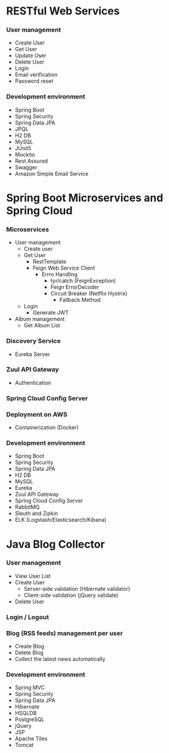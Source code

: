 # RESTful Web Services

### User management

- Create User
- Get User
- Update User
- Delete User
- Login
- Email verification
- Password reset

### Development environment

- Spring Boot
- Spring Security
- Spring Data JPA
- JPQL
- H2 DB
- MySQL
- JUnit5
- Mockito
- Rest Assured
- Swagger
- Amazon Simple Email Service

# Spring Boot Microservices and Spring Cloud

### Microservices

- User management
  - Create user
  - Get User
    - RestTemplate
    - Feign Web Service Client
      - Errro Handling
        - tyr/catch (FeignException)
        - Feign ErrorDecoder
        - Circuit Breaker (Netflix Hystrix)
          - Fallback Method
  - Login
    - Generate JWT
- Album management
  - Get Album List

### Discovery Service

- Eureka Server

### Zuul API Gateway

- Authentication

### Spring Cloud Config Server

### Deployment on AWS

- Containerization (Docker)

### Development environment

- Spring Boot
- Spring Security
- Spring Data JPA
- H2 DB
- MySQL
- Eureka
- Zuul API Gateway
- Spring Cloud Config Server
- RabbitMQ
- Sleuth and Zipkin
- ELK (Logstash/Elasticsearch/Kibana)

# Java Blog Collector

### User management

- View User List
- Create User
  - Server-side validation (Hibernate validator)
  - Client-side validation (jQuery validate)
- Delete User

### Login / Logout

### Blog (RSS feeds) management per user

- Create Blog
- Delete Blog
- Collect the latest news automatically

### Development environment

- Spring MVC
- Spring Security
- Spring Data JPA
- Hibernate
- HSQLDB
- PostgreSQL
- jQuery
- JSP
- Apache Tiles
- Tomcat
